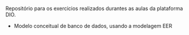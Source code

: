 Repositório para os exercicios realizados durantes as aulas da plataforma DIO.

- Modelo conceitual de banco de dados, usando a modelagem EER
